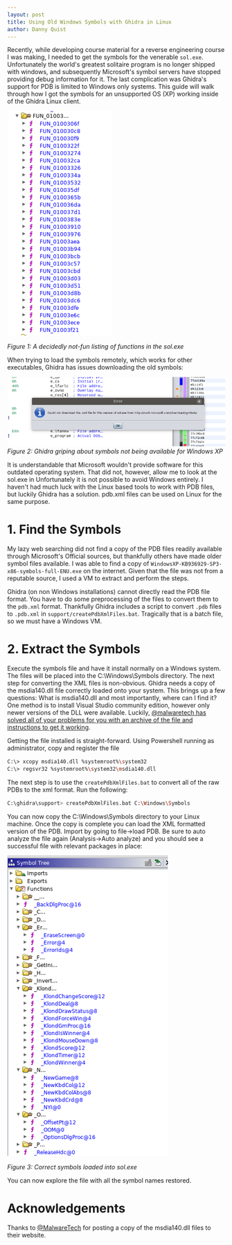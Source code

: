 ```yaml
---
layout: post
title: Using Old Windows Symbols with Ghidra in Linux
author: Danny Quist
---
```


Recently, while developing course material for a reverse engineering course I was making, I needed to get the symbols for the venerable `sol.exe`. Unfortunately the world's greatest solitaire program is no longer shipped with windows, and subsequently Microsoft's symbol servers have stopped providing debug information for it. The last complication was Ghidra's support for PDB is limited to Windows only systems. This guide will walk through how I got the symbols for an unsupported OS (XP) working inside of the Ghidra Linux client.
<!--more-->

![Ghidra's Symbol Tree of sol.exe sans symbols](/assets/2019-07-17-windows-symbols-ghidra-10aba0ec.png)

*Figure 1: A decidedly not-fun listing of functions in the sol.exe*

When trying to load the symbols remotely, which works for other executables, Ghidra has issues downloading the old symbols:

![](/assets/2019-07-17-windows-symbols-ghidra-e4b44240.png)
*Figure 2: Ghidra griping about symbols not being available for Windows XP*

It is understandable that Microsoft wouldn't provide software for this outdated operating system. That did not, however, allow me to look at the sol.exe in
Unfortunately it is not possible to avoid Windows entirely. I haven't had much luck with the Linux based tools to work with PDB files, but luckily Ghidra has a solution. pdb.xml files can be used on Linux for the same purpose.

# 1. Find the Symbols

My lazy web searching did not find a copy of the PDB files readily available through Microsoft's Official sources, but thankfully others have made older symbol files available. I was able to find a copy of `WindowsXP-KB936929-SP3-x86-symbols-full-ENU.exe` on the internet. Given that the file was not from a reputable source, I used a VM to extract and perform the steps.

Ghidra (on non Windows installations) cannot directly read the PDB file format. You have to do some preprocessing of the files to convert them to the `pdb.xml` format. Thankfully Ghidra includes a script to convert `.pdb` files to `.pdb.xml` in `support/createPdbXmlFiles.bat`. Tragically that is a batch file, so we must have a Windows VM.

# 2. Extract the Symbols

Execute the symbols file and have it install normally on a Windows system. The files will be placed into the C:\Windows\Symbols directory. The next step for converting the XML files is non-obvious. Ghidra needs a copy of the msdia140.dll file correctly loaded onto your system. This brings up a few questions: What is msdia140.dll and most importantly, where can I find it? One method is to install Visual Studio community edition, however only newer versions of the DLL were available. Luckily, [@malwaretech has solved all of your problems for you with an archive of the file and instructions to get it working](https://github.com/MalwareTech/MSDIA-x64).

Getting the file installed is straight-forward. Using Powershell running as administrator, copy and register the file

```bash
C:\> xcopy msdia140.dll %systemroot%\system32
C:\> regsvr32 %systemroot%\system32\msdia140.dll
```

The next step is to use the `createPdbXmlFiles.bat` to convert all of the raw PDBs to the xml format. Run the following:

```bash
C:\ghidra\support> createPdbXmlFiles.bat C:\Windows\Symbols

```

You can now copy the C:\Windows\Symbols directory to your Linux machine. Once the copy is complete you can load the XML formatted version of the PDB. Import by going to file->load PDB. Be sure to auto analyze the file again (Analysis->Auto analyze) and you should see a successful file with relevant packages in place:

![](/assets/2019-07-17-windows-symbols-ghidra-92e04d24.png)

*Figure 3: Correct symbols loaded into sol.exe*

You can now explore the file with all the symbol names restored.

# Acknowledgements

Thanks to [@MalwareTech](http://www.malwaretech.com/) for posting a copy of the msdia140.dll files to their website.
